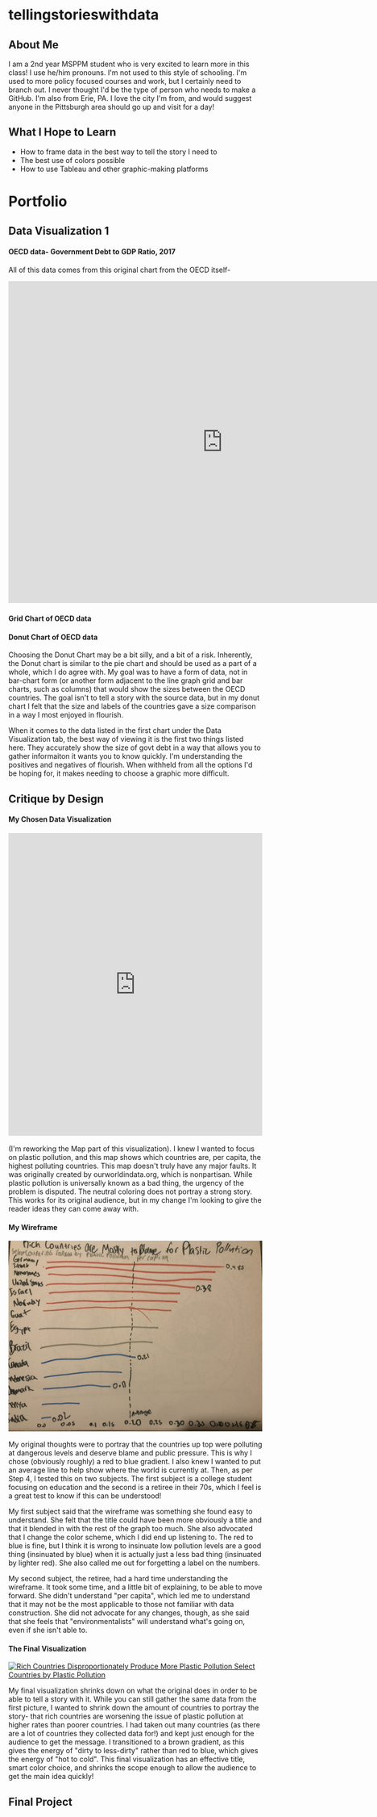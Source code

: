 # tellingstorieswithdata

## About Me

I am a 2nd year MSPPM student who is very excited to learn more in this class! I use he/him pronouns. I'm not used to this style of schooling. I'm used to more policy focused courses and work, but I certainly need to branch out. I never thought I'd be the type of person who needs to make a GitHub. I'm also from Erie, PA. I love the city I'm from, and would suggest anyone in the Pittsburgh area should go up and visit for a day! 

## What I Hope to Learn

- How to frame data in the best way to tell the story I need to 
- The best use of colors possible
- How to use Tableau and other graphic-making platforms

# Portfolio

## Data Visualization 1
#### OECD data- Government Debt to GDP Ratio, 2017
All of this data comes from this original chart from the OECD itself-

<iframe src="https://data.oecd.org/chart/6sDW" width="850" height="638" style="border: 0" mozallowfullscreen="true" webkitallowfullscreen="true" allowfullscreen="true"><a href="https://data.oecd.org/chart/6sDW" target="_blank">OECD Chart: General government debt, Total, % of GDP, Annual, 2017</a></iframe>

#### Grid Chart of OECD data

<div class="flourish-embed flourish-chart" data-src="visualisation/7255387"><script src="https://public.flourish.studio/resources/embed.js"></script></div>

#### Donut Chart of OECD data
<div class="flourish-embed flourish-chart" data-src="visualisation/7255764"><script src="https://public.flourish.studio/resources/embed.js"></script></div>

Choosing the Donut Chart may be a bit silly, and a bit of a risk. Inherently, the Donut chart is similar to the pie chart and should be used as a part of a whole, which I do agree with. My goal was to have a form of data, not in bar-chart form (or another form adjacent to the line graph grid and bar charts, such as columns) that would show the sizes between the OECD countries. The goal isn't to tell a story with the source data, but in my donut chart I felt that the size and labels of the countries gave a size comparison in a way I most enjoyed in flourish. 

When it comes to the data listed in the first chart under the Data Visualization tab, the best way of viewing it is the first two things listed here. They accurately show the size of govt debt in a way that allows you to gather informaiton it wants you to know quickly. I'm understanding the positives and negatives of flourish. When withheld from all the options I'd be hoping for, it makes needing to choose a graphic more difficult. 

## Critique by Design 

#### My Chosen Data Visualization 
<iframe src="https://ourworldindata.org/grapher/plastic-waste-per-capita?tab=chart" loading="lazy" style="width: 100%; height: 600px; border: 0px none;"></iframe>

(I'm reworking the Map part of this visualization). I knew I wanted to focus on plastic pollution, and this map shows which countries are, per capita, the highest polluting countries. This map doesn't truly have any major faults. It was originally created by ourworldindata.org, which is nonpartisan. While plastic pollution is universally known as a bad thing, the urgency of the problem is disputed. The neutral coloring does not portray a strong story. This works for its original audience, but in my change I'm looking to give the reader ideas they can come away with. 

#### My Wireframe

![My Original Wireframe](IMG-4488.jpg)

My original thoughts were to portray that the countries up top were polluting at dangerous levels and deserve blame and public pressure. This is why I chose (obviously roughly) a red to blue gradient. I also knew I wanted to put an average line to help show where the world is currently at. Then, as per Step 4, I tested this on two subjects. The first subject is a college student focusing on education and the second is a retiree in their 70s, which I feel is a great test to know if this can be understood! 

My first subject said that the wireframe was something she found easy to understand. She felt that the title could have been more obviously a title and that it blended in with the rest of the graph too much. She also advocated that I change the color scheme, which I did end up listening to. The red to blue is fine, but I think it is wrong to insinuate low pollution levels are a good thing (insinuated by blue) when it is actually just a less bad thing (insinuated by lighter red). She also called me out for forgetting a label on the numbers.  

My second subject, the retiree, had a hard time understanding the wireframe. It took some time, and a little bit of explaining, to be able to move forward. She didn't understand "per capita", which led me to understand that it may not be the most applicable to those not familiar with data construction. She did not advocate for any changes, though, as she said that she feels that "environmentalists" will understand what's going on, even if she isn't able to. 

#### The Final Visualization 

<div class='tableauPlaceholder' id='viz1632188261696' style='position: relative'><noscript><a href='#'><img alt='Rich Countries Disproportionately Produce More Plastic Pollution Select Countries by Plastic Pollution  ' src='https:&#47;&#47;public.tableau.com&#47;static&#47;images&#47;St&#47;Step5TSWD920&#47;Sheet1&#47;1_rss.png' style='border: none' /></a></noscript><object class='tableauViz'  style='display:none;'><param name='host_url' value='https%3A%2F%2Fpublic.tableau.com%2F' /> <param name='embed_code_version' value='3' /> <param name='site_root' value='' /><param name='name' value='Step5TSWD920&#47;Sheet1' /><param name='tabs' value='no' /><param name='toolbar' value='yes' /><param name='static_image' value='https:&#47;&#47;public.tableau.com&#47;static&#47;images&#47;St&#47;Step5TSWD920&#47;Sheet1&#47;1.png' /> <param name='animate_transition' value='yes' /><param name='display_static_image' value='yes' /><param name='display_spinner' value='yes' /><param name='display_overlay' value='yes' /><param name='display_count' value='yes' /><param name='language' value='en-US' /><param name='filter' value='publish=yes' /></object></div>                <script type='text/javascript'>                    var divElement = document.getElementById('viz1632188261696');                    var vizElement = divElement.getElementsByTagName('object')[0];                    vizElement.style.width='100%';vizElement.style.height=(divElement.offsetWidth*0.75)+'px';                    var scriptElement = document.createElement('script');                    scriptElement.src = 'https://public.tableau.com/javascripts/api/viz_v1.js';                    vizElement.parentNode.insertBefore(scriptElement, vizElement);                </script>

My final visualization shrinks down on what the original does in order to be able to tell a story with it. While you can still gather the same data from the first picture, I wanted to shrink down the amount of countries to portray the story- that rich countries are worsening the issue of plastic pollution at higher rates than poorer countries. I had taken out many countries (as there are a lot of countries they collected data for!) and kept just enough for the audience to get the message. I transitioned to a brown gradient, as this gives the energy of "dirty to less-dirty" rather than red to blue, which gives the energy of "hot to cold". This final visualization has an effective title, smart color choice, and shrinks the scope enough to allow the audience to get the main idea quickly! 

## Final Project
